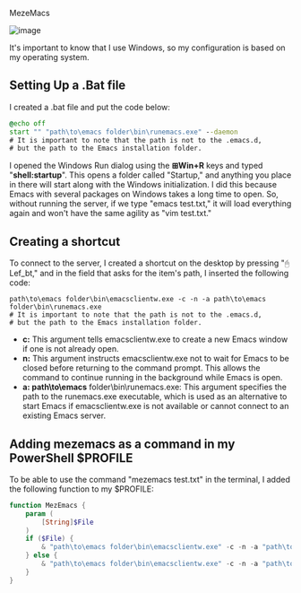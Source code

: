 MezeMacs

![image](https://github.com/Menezess42/MezEmacas/assets/67249275/2f05f483-90ae-4dd6-93aa-c3edcc24cc4c)


It's important to know that I use Windows, so my configuration is based on my operating system.
## Setting Up a .Bat file
I created a .bat file and put the code below:
````bat
@echo off
start "" "path\to\emacs folder\bin\runemacs.exe" --daemon
# It is important to note that the path is not to the .emacs.d,
# but the path to the Emacs installation folder.
````
I opened the Windows Run dialog using the __⊞Win+R__ keys and typed "__shell:startup__". This opens a folder called "Startup," and anything you place in there will start along with the Windows initialization. I did this because Emacs with several packages on Windows takes a long time to open. So, without running the server, if we type "emacs test.txt," it will load everything again and won't have the same agility as "vim test.txt."

## Creating a shortcut
To connect to the server, I created a shortcut on the desktop by pressing "🖰Lef_bt," and in the field that asks for the item's path, I inserted the following code:
````
path\to\emacs folder\bin\emacsclientw.exe -c -n -a path\to\emacs folder\bin\runemacs.exe
# It is important to note that the path is not to the .emacs.d,
# but the path to the Emacs installation folder.
````
- __c:__ This argument tells emacsclientw.exe to create a new Emacs window if one is not already open.
- __n:__ This argument instructs emacsclientw.exe not to wait for Emacs to be closed before returning to the command prompt. This allows the command to continue running in the background while Emacs is open.
- __a: path\to\emacs__ folder\bin\runemacs.exe: This argument specifies the path to the runemacs.exe executable, which is used as an alternative to start Emacs if emacsclientw.exe is not available or cannot connect to an existing Emacs server.
## Adding mezemacs as a command in my PowerShell $PROFILE
To be able to use the command "mezemacs test.txt" in the terminal, I added the following function to my $PROFILE:
````powershell
function MezEmacs {
    param (
        [String]$File
    )
    if ($File) {
        & "path\to\emacs folder\bin\emacsclientw.exe" -c -n -a "path\to\emacs folder\bin\runemacs.exe" $File
    } else {
        & "path\to\emacs folder\bin\emacsclientw.exe" -c -n -a "path\to\emacs folder\bin\runemacs.exe"
    }
}
````
